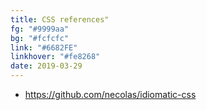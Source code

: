 ```yaml
---
title: CSS references"
fg: "#9999aa"
bg: "#fcfcfc"
link: "#6682FE"
linkhover: "#fe8268"
date: 2019-03-29
---
```


- <https://github.com/necolas/idiomatic-css>
